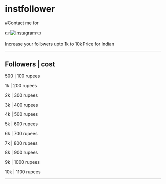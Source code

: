 # instfollower

#Contact me for 

👉[![Instagram](https://img.shields.io/badge/INSTAGRAM-FOLLOW-red?style=for-the-badge&logo=instagram)](https://www.instagram.com/shubhamgosainn)👈

Increase your followers upto 1k to 10k 
Price for Indian
_________________
Followers | cost
-----------------
500       | 100 rupees

1k        | 200 rupees

2k        | 300 rupees

3k        | 400 rupees

4k        | 500 rupees

5k        | 600 rupees

6k        | 700 rupees

7k        | 800 rupees

8k        | 900 rupees

9k        | 1000 rupees

10k       | 1100 rupees

-----------------
